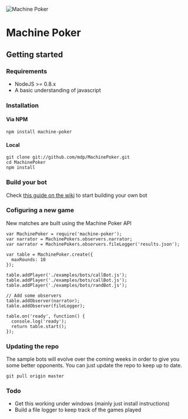 ![Machine
Poker](https://s3.amazonaws.com/img.mdp.im/MachinePokerLogo.png)
# Machine Poker

## Getting started

### Requirements

- NodeJS >= 0.8.x
- A basic understanding of javascript

### Installation

#### Via NPM

    npm install machine-poker

#### Local

    git clone git://github.com/mdp/MachinePoker.git
    cd MachinePoker
    npm install

### Build your bot

Check [this guide on the wiki](MachinePoker/wiki) to start building your own bot

### Cofiguring a new game

New matches are built using the Machine Poker API

    var MachinePoker = require('machine-poker');
    var narrator = MachinePokers.observers.narrator;
    var narrator = MachinePokers.observers.fileLogger('results.json');

    var table = MachinePoker.create({
      maxRounds: 10
    });

    table.addPlayer('./examples/bots/callBot.js');
    table.addPlayer('./examples/bots/callBot.js');
    table.addPlayer('./examples/bots/randBot.js');

    // Add some observers
    table.addObserver(narrator);
    table.addObserver(fileLogger);

    table.on('ready', function() {
      console.log('ready');
      return table.start();
    });


### Updating the repo

The sample bots will evolve over the coming weeks in order to give you
some better opponents. You can just update the repo to keep up to date.

    git pull origin master

### Todo

- Get this working under windows (mainly just install instructions)
- Build a file logger to keep track of the games played

